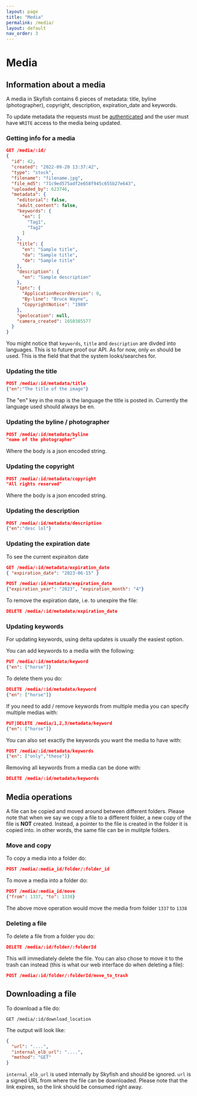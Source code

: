 ```yaml
---
layout: page
title: "Media"
permalink: /media/
layout: default
nav_order: 3
---
```


# Media


## Information about a media 
A media in Skyfish contains 6 pieces of metadata: title, byline (photographer),
copyright, description, expiration_date and keywords.

To update metadata the requests must be [authenticated](/authentication/) and the user must have
`WRITE` access to the media being updated.

### Getting info for a media
```json
GET /media/:id/
{
  "id": 42,
  "created": "2022-09-20 13:37:42",
  "type": "stock",
  "filename": "filename.jpg",
  "file_md5": "71c9ed575adf2e658f945c655b27e643",
  "uploaded_by": 623746,
  "metadata": {
    "editorial": false,
    "adult_content": false,
    "keywords": {
      "en": [
        "Tag1",
        "Tag2"
      ]
    },
    "title": {
      "en": "Sample title",
      "da": "Sample title",
      "de": "Sample title"
    },
    "description": {
      "en": "Sample description"
    },
    "iptc": {
      "ApplicationRecordVersion": 0,
      "By-line": "Bruce Wayne",
      "CopyrightNotice": "1989"
    },
    "geolocation": null,
    "camera_created": 1650385577
  }
}
```

You might notice that `keywords`, `title` and `description` are divded into languages. This is to future proof our API. As for now, only `en` should be used. This is the field that that the system looks/searches for. 

### Updating the title
```json
POST /media/:id/metadata/title
{"en":"The title of the image"}
```

The "en" key in the map is the language the title is posted in. Currently the
language used should always be en.

### Updating the byline / photographer
```json
POST /media/:id/metadata/byline
"name of the photographer"
```

Where the body is a json encoded string.

### Updating the copyright
```json
POST /media/:id/metadata/copyright
"All rights reserved"
```

Where the body is a json encoded string.

### Updating the description

```json
POST /media/:id/metadata/description
{"en":"desc lol"}
```

### Updating the expiration date
To see the current expiraiton date

```json
GET /media/:id/metadata/expiration_date
{ "expiration_date": "2023-06-15" }
```

```json
POST /media/:id/metadata/expiration_date
{"expiration_year": "2023", "expiration_month": "4"}
```

To remove the expiration date, i.e. to unexpire the file:
```json
DELETE /media/:id/metadata/expiration_date
```

### Updating keywords
For updating keywords, using delta updates is usually the easiest option.

You can add keywords to a media with the following:
```json
PUT /media/:id/metadata/keyword
{"en": ["horse"]}
```

To delete them you do:

```json
DELETE /media/:id/metadata/keyword
{"en": ["horse"]}
```

If you need to add / remove keywords from multiple media you can specify multiple medias with:
```json
PUT|DELETE /media/1,2,3/metadata/keyword
{"en": ["horse"]}
```
You can also set exactly the keywords you want the media to have with:
```json
POST /media/:id/metadata/keywords
{"en": ["only","these"]}
```

Removing all keywords from a media can be done with:
```json
DELETE /media/:id/metadata/keywords
```

## Media operations
A file can be copied and moved around between different folders. Please note that when we say we copy a file to a different folder, a new copy of the file is **NOT** created. Instead, a pointer to the file is created in the folder it is copied into. in other words, the same file can be in mulitple folders. 

### Move and copy
To copy a media into a folder do:
```json
POST /media/:media_id/folder/:folder_id
```

To move a media into a folder do:
```json
POST /media/:media_id/move
{"from": 1337, "to": 1338}
```
The above move operation would move the media from folder `1337` to `1338` 

### Deleting a file
To delete a file from a folder you do:
```json
DELETE /media/:id/folder/:folderId
```

This will immediately delete the file. You can also chose to move it to the trash can instead (this is what our web interface do when deleting a file):
```json
POST /media/:id/folder/:folderId/move_to_trash
```

## Downloading a file
To download a file do:
```
GET /media/:id/download_location
```

The output will look like:
```json
{
  "url": "....",
  "internal_elb_url": "....",
  "method": "GET"
}
```

`internal_elb_url` is used internally by Skyfish and should be ignored. `url` is a signed URL from where the file can be downloaded. Please note that the link expires, so the link should be consumed right away. 



